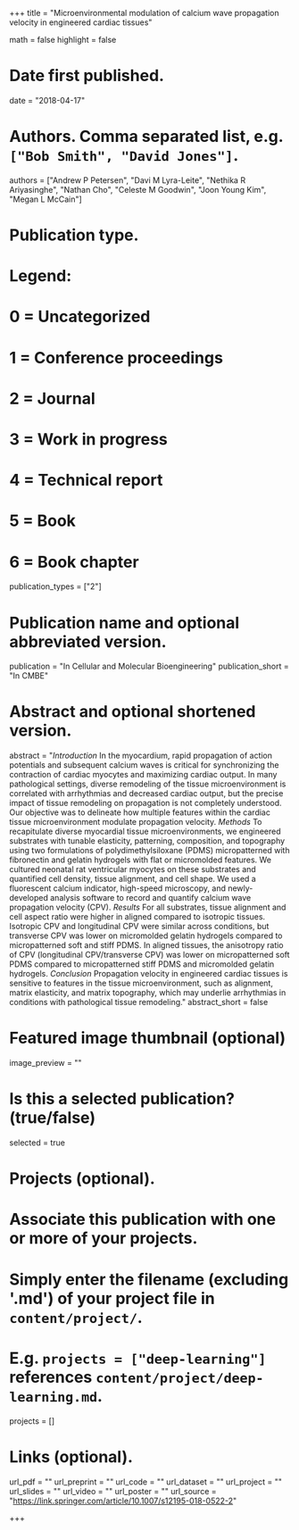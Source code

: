 +++
title = "Microenvironmental modulation of calcium wave propagation velocity in engineered cardiac tissues"

math = false
highlight = false

# Date first published.
date = "2018-04-17"

# Authors. Comma separated list, e.g. `["Bob Smith", "David Jones"]`.
authors = ["Andrew P Petersen", "Davi M Lyra-Leite", "Nethika R Ariyasinghe", "Nathan Cho", "Celeste M Goodwin", "Joon Young Kim", "Megan L McCain"]

# Publication type.
# Legend:
# 0 = Uncategorized
# 1 = Conference proceedings
# 2 = Journal
# 3 = Work in progress
# 4 = Technical report
# 5 = Book
# 6 = Book chapter
publication_types = ["2"]

# Publication name and optional abbreviated version.
publication = "In Cellular and Molecular Bioengineering"
publication_short = "In CMBE"

# Abstract and optional shortened version.
abstract = "*Introduction* In the myocardium, rapid propagation of action potentials and subsequent calcium waves is critical for synchronizing the contraction of cardiac myocytes and maximizing cardiac output. In many pathological settings, diverse remodeling of the tissue microenvironment is correlated with arrhythmias and decreased cardiac output, but the precise impact of tissue remodeling on propagation is not completely understood. Our objective was to delineate how multiple features within the cardiac tissue microenvironment modulate propagation velocity. *Methods* To recapitulate diverse myocardial tissue microenvironments, we engineered substrates with tunable elasticity, patterning, composition, and topography using two formulations of polydimethylsiloxane (PDMS) micropatterned with fibronectin and gelatin hydrogels with flat or micromolded features. We cultured neonatal rat ventricular myocytes on these substrates and quantified cell density, tissue alignment, and cell shape. We used a fluorescent calcium indicator, high-speed microscopy, and newly-developed analysis software to record and quantify calcium wave propagation velocity (CPV). *Results* For all substrates, tissue alignment and cell aspect ratio were higher in aligned compared to isotropic tissues. Isotropic CPV and longitudinal CPV were similar across conditions, but transverse CPV was lower on micromolded gelatin hydrogels compared to micropatterned soft and stiff PDMS. In aligned tissues, the anisotropy ratio of CPV (longitudinal CPV/transverse CPV) was lower on micropatterned soft PDMS compared to micropatterned stiff PDMS and micromolded gelatin hydrogels. *Conclusion* Propagation velocity in engineered cardiac tissues is sensitive to features in the tissue microenvironment, such as alignment, matrix elasticity, and matrix topography, which may underlie arrhythmias in conditions with pathological tissue remodeling."
abstract_short = false

# Featured image thumbnail (optional)
image_preview = ""

# Is this a selected publication? (true/false)
selected = true

# Projects (optional).
#   Associate this publication with one or more of your projects.
#   Simply enter the filename (excluding '.md') of your project file in `content/project/`.
#   E.g. `projects = ["deep-learning"]` references `content/project/deep-learning.md`.
projects = []

# Links (optional).
url_pdf = ""
url_preprint = ""
url_code = ""
url_dataset = ""
url_project = ""
url_slides = ""
url_video = ""
url_poster = ""
url_source = "https://link.springer.com/article/10.1007/s12195-018-0522-2"

+++
